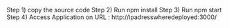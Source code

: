 Step 1) copy the source code
Step 2) Run npm install
Step 3) Run npm start
Step 4) Access Application on URL : http://ipadresswheredeployed:3000/